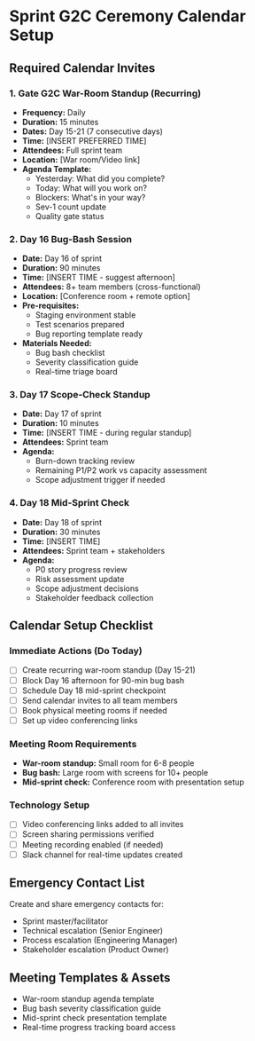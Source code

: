 # Sprint G2C Ceremony Calendar Setup

## Required Calendar Invites

### 1. Gate G2C War-Room Standup (Recurring)
- **Frequency:** Daily
- **Duration:** 15 minutes
- **Dates:** Day 15-21 (7 consecutive days)
- **Time:** [INSERT PREFERRED TIME]
- **Attendees:** Full sprint team
- **Location:** [War room/Video link]
- **Agenda Template:**
  - Yesterday: What did you complete?
  - Today: What will you work on?
  - Blockers: What's in your way?
  - Sev-1 count update
  - Quality gate status

### 2. Day 16 Bug-Bash Session
- **Date:** Day 16 of sprint
- **Duration:** 90 minutes
- **Time:** [INSERT TIME - suggest afternoon]
- **Attendees:** 8+ team members (cross-functional)
- **Location:** [Conference room + remote option]
- **Pre-requisites:**
  - Staging environment stable
  - Test scenarios prepared
  - Bug reporting template ready
- **Materials Needed:**
  - Bug bash checklist
  - Severity classification guide
  - Real-time triage board

### 3. Day 17 Scope-Check Standup
- **Date:** Day 17 of sprint
- **Duration:** 10 minutes
- **Time:** [INSERT TIME - during regular standup]
- **Attendees:** Sprint team
- **Agenda:**
  - Burn-down tracking review
  - Remaining P1/P2 work vs capacity assessment
  - Scope adjustment trigger if needed

### 4. Day 18 Mid-Sprint Check
- **Date:** Day 18 of sprint
- **Duration:** 30 minutes
- **Time:** [INSERT TIME]
- **Attendees:** Sprint team + stakeholders
- **Agenda:**
  - P0 story progress review
  - Risk assessment update
  - Scope adjustment decisions
  - Stakeholder feedback collection

## Calendar Setup Checklist

### Immediate Actions (Do Today)
- [ ] Create recurring war-room standup (Day 15-21)
- [ ] Block Day 16 afternoon for 90-min bug bash
- [ ] Schedule Day 18 mid-sprint checkpoint
- [ ] Send calendar invites to all team members
- [ ] Book physical meeting rooms if needed
- [ ] Set up video conferencing links

### Meeting Room Requirements
- **War-room standup:** Small room for 6-8 people
- **Bug bash:** Large room with screens for 10+ people
- **Mid-sprint check:** Conference room with presentation setup

### Technology Setup
- [ ] Video conferencing links added to all invites
- [ ] Screen sharing permissions verified
- [ ] Meeting recording enabled (if needed)
- [ ] Slack channel for real-time updates created

## Emergency Contact List
Create and share emergency contacts for:
- Sprint master/facilitator
- Technical escalation (Senior Engineer)
- Process escalation (Engineering Manager)
- Stakeholder escalation (Product Owner)

## Meeting Templates & Assets
- War-room standup agenda template
- Bug bash severity classification guide
- Mid-sprint check presentation template
- Real-time progress tracking board access
